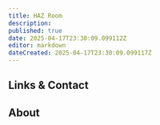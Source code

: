 ```yaml
---
title: HAZ Room
description: 
published: true
date: 2025-04-17T23:30:09.099112Z
editor: markdown
dateCreated: 2025-04-17T23:30:09.099117Z
---
```


## Links & Contact


## About
